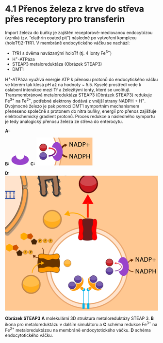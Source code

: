 # 4.1 Přenos železa z krve do střeva přes receptory pro transferin

Import železa do buňky je zajištěn receptorově-mediovanou endocytózou (vzniká tzv. “clathrin coated pit”) následně po vytvoření komplexu (holoTf)2-TfR1. V membráně endocytického váčku se nachází:

* TfR1 s dvěma navázanými holoTf (tj. 4 ionty Fe<sup>3+</sup>)
* H<sup>+</sup>-ATPáza
* STEAP3 metaloreduktáza (Obrázek STEAP3)
* DMT1

H<sup>+</sup>-ATPáza využívá energie ATP k přenosu protonů do endocytického váčku ve kterém tak klesá pH až na hodnoty ~ 5.5. Kyselé prostředí vede k oslabení interakce mezi Tf a železitými ionty, které se uvolňují. Transmembránová metaloreduktáza STEAP3 (Obrázek STEAP3) redukuje Fe<sup>3+</sup> na Fe<sup>2+</sup>, potřebné elektrony dodává z vnější strany NADPH + H<sup>+</sup>. Dvojmocné železo je pak pomocí DMT1 symportním mechanismem přeneseno společně s protonem do nitra buňky, energií pro přenos zajišťuje elektrochemický gradient protonů. Proces redukce a následného symportu je tedy analogický přenosu železa ze střeva do enterocytu.

<div class="w3-row">
<div class="w3-half">
<b>A:</b>
<bdl-pdb-pdbe-molstar id="pdb2h35" molecule-id="2vns" hide-controls="true" height="500px"></bdl-pdb-pdbe-molstar>

</div>
<div class="w3-half">

**B:**
![imgmetaloreduktaza](imgmetaloreduktaza.png)
**C:**
![schemasteap3](schemasteap3.png)<br/>

**D:**
![schemaendocyt](schemaendocyt.png)

</div>
</div>

**Obrázek STEAP3** **A** molekulární 3D struktura metaloreduktázy STEAP 3.
**B** ikona pro metaloreduktázu v dalším simulátoru a
**C** schéma redukce Fe<sup>3+</sup> na Fe<sup>2+</sup> metaloreduktázou na membráně endocytotického váčku.
**D** schéma endocytotického váčku.
